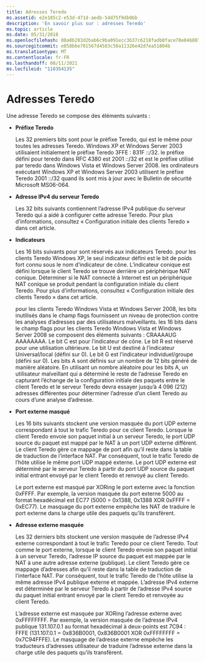 ```yaml
---
title: Adresses Teredo
ms.assetid: e2e185c2-e53d-471d-aedb-54d75f9db0bb
description: 'En savoir plus sur : adresses Teredo'
ms.topic: article
ms.date: 05/31/2018
ms.openlocfilehash: 08a8b283d2bab6c9ba091ecc3b37c6218fadb0face78e04b807be03d68b814d0
ms.sourcegitcommit: e858bbe701567d4583c50a11326e42d7ea51804b
ms.translationtype: MT
ms.contentlocale: fr-FR
ms.lasthandoff: 08/11/2021
ms.locfileid: "118354135"
---
```

# <a name="teredo-addresses"></a>Adresses Teredo

Une adresse Teredo se compose des éléments suivants :

-   **Préfixe Teredo**

    Les 32 premiers bits sont pour le préfixe Teredo, qui est le même pour toutes les adresses Teredo. Windows XP et Windows Server 2003 utilisaient initialement le préfixe Teredo 3FFE : 831F ::/32. le préfixe défini pour teredo dans RFC 4380 est 2001 ::/32 et est le préfixe utilisé par teredo dans Windows Vista et Windows Server 2008. les ordinateurs exécutant Windows XP et Windows Server 2003 utilisent le préfixe Teredo 2001 ::/32 quand ils sont mis à jour avec le Bulletin de sécurité Microsoft MS06-064.

-   **Adresse IPv4 du serveur Teredo**

    Les 32 bits suivants contiennent l’adresse IPv4 publique du serveur Teredo qui a aidé à configurer cette adresse Teredo. Pour plus d’informations, consultez « Configuration initiale des clients Teredo » dans cet article.

-   **Indicateurs**

    Les 16 bits suivants pour sont réservés aux indicateurs Teredo. pour les clients Teredo Windows XP, le seul indicateur défini est le bit de poids fort connu sous le nom d’indicateur de cône. L’indicateur conique est défini lorsque le client Teredo se trouve derrière un périphérique NAT conique. Déterminer si le NAT connecté à Internet est un périphérique NAT conique se produit pendant la configuration initiale du client Teredo. Pour plus d’informations, consultez « Configuration initiale des clients Teredo » dans cet article.

    pour les clients Teredo Windows Vista et Windows Server 2008, les bits inutilisés dans le champ flags fournissent un niveau de protection contre les analyses d’adresses par des utilisateurs malveillants. les 16 bits dans le champ flags pour les clients Teredo Windows Vista et Windows Server 2008 se composent des éléments suivants : CRAAAAUG AAAAAAAA. Le bit C est pour l’indicateur de cône. Le bit R est réservé pour une utilisation ultérieure. Le bit U est destiné à l’indicateur Universal/local (défini sur 0). Le bit G est l’indicateur individuel/groupe (défini sur 0). Les bits A sont définis sur un nombre de 12 bits généré de manière aléatoire. En utilisant un nombre aléatoire pour les bits A, un utilisateur malveillant qui a déterminé le reste de l’adresse Teredo en capturant l’échange de la configuration initiale des paquets entre le client Teredo et le serveur Teredo devra essayer jusqu’à 4 096 (212) adresses différentes pour déterminer l’adresse d’un client Teredo au cours d’une analyse d’adresse.

-   **Port externe masqué**

    Les 16 bits suivants stockent une version masquée du port UDP externe correspondant à tout le trafic Teredo pour ce client Teredo. Lorsque le client Teredo envoie son paquet initial à un serveur Teredo, le port UDP source du paquet est mappé par le NAT à un port UDP externe différent. Le client Teredo gère ce mappage de port afin qu’il reste dans la table de traduction de l’interface NAT. Par conséquent, tout le trafic Teredo de l’hôte utilise le même port UDP mappé externe. Le port UDP externe est déterminé par le serveur Teredo à partir du port UDP source du paquet initial entrant envoyé par le client Teredo et renvoyé au client Teredo.

    Le port externe est masqué par XORing le port externe avec la fonction 0xFFFF. Par exemple, la version masquée du port externe 5000 au format hexadécimal est EC77 (5000 = 0x1388, 0x1388 XOR 0xFFFF = 0xEC77). Le masquage du port externe empêche les NAT de traduire le port externe dans la charge utile des paquets qu’ils transfèrent.

-   **Adresse externe masquée**

    Les 32 derniers bits stockent une version masquée de l’adresse IPv4 externe correspondant à tout le trafic Teredo pour ce client Teredo. Tout comme le port externe, lorsque le client Teredo envoie son paquet initial à un serveur Teredo, l’adresse IP source du paquet est mappée par le NAT à une autre adresse externe (publique). Le client Teredo gère ce mappage d’adresses afin qu’il reste dans la table de traduction de l’interface NAT. Par conséquent, tout le trafic Teredo de l’hôte utilise la même adresse IPv4 publique externe et mappée. L’adresse IPv4 externe est déterminée par le serveur Teredo à partir de l’adresse IPv4 source du paquet initial entrant envoyé par le client Teredo et renvoyée au client Teredo.

    L’adresse externe est masquée par XORing l’adresse externe avec 0xFFFFFFFF. Par exemple, la version masquée de l’adresse IPv4 publique 131.107.0.1 au format hexadécimal à deux-points est 7C94 : FFFE (131.107.0.1 = 0x836B0001, 0x836B0001 XOR 0xFFFFFFFF = 0x7C94FFFE). Le masquage de l’adresse externe empêche les traducteurs d’adresses utilisateur de traduire l’adresse externe dans la charge utile des paquets qu’ils transfèrent.

 

 




